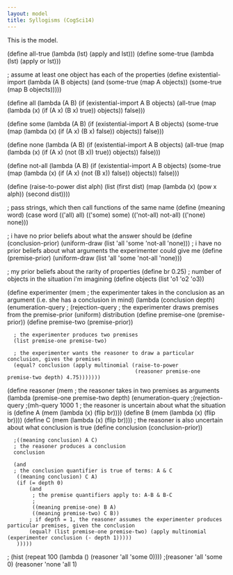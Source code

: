 ```yaml
---
layout: model
title: Syllogisms (CogSci14)
---
```


This is the model.

(define all-true (lambda (lst) (apply and lst)))
(define some-true (lambda (lst) (apply or lst)))

; assume at least one object has each of the properties
(define existential-import (lambda (A B objects) 
                             (and (some-true (map A objects)) (some-true (map B objects)))))

(define all (lambda (A B)
              (if (existential-import A B objects)
                  (all-true (map (lambda (x) (if (A x) (B x) true)) 
                                 objects))
                  false)))

(define some (lambda (A B)
               (if (existential-import A B objects)
                   (some-true (map (lambda (x) (if (A x) (B x) false)) 
                                   objects))
                   false)))

(define none (lambda (A B)
               (if (existential-import A B objects)
                   (all-true (map (lambda (x) (if (A x) (not (B x)) true)) 
                                  objects))
                   false)))

(define not-all (lambda (A B)
                 (if (existential-import A B objects)
                     (some-true (map (lambda (x) (if (A x) (not (B x)) false)) 
                                     objects))
                     false)))


(define (raise-to-power dist alph)
  (list (first dist) (map (lambda (x) (pow x alph)) (second dist))))


; pass strings, which then call functions of the same name
(define (meaning word)
  (case word
        (('all) all)
        (('some) some)
        (('not-all) not-all)
        (('none) none)))

; i have no prior beliefs about what the answer should be
(define (conclusion-prior) (uniform-draw (list 'all 'some 'not-all 'none)))
; i have no prior beliefs about what arguments the experimenter could give me
(define (premise-prior) (uniform-draw (list 'all 'some 'not-all 'none)))

; my prior beliefs about the rarity of properties
(define br 0.25)
; number of objects in the situation i'm imagining
(define objects (list 'o1 'o2 'o3))

(define experimenter
  (mem
  ; the experimenter takes in the conclusion as an argument (i.e. she has a conclusion in mind)
   (lambda (conclusion depth)
     (enumeration-query
      ;  (rejection-query
      ; the experimenter draws premises from the premise-prior (uniform) distribution
      (define premise-one (premise-prior))
      (define premise-two (premise-prior))
      
      ; the experimenter produces two premises
      (list premise-one premise-two)
      
      ; the experimenter wants the reasoner to draw a particular conclusion, gives the premises 
      (equal? conclusion (apply multinomial (raise-to-power 
                                             (reasoner premise-one premise-two depth) 4.75)))))))

(define reasoner 
  (mem
  ; the reasoner takes in two premises as arguments
   (lambda (premise-one premise-two depth)
     (enumeration-query
      ;(rejection-query
      ;(mh-query 1000 1
      ; the reasoner is uncertain about what the situation is
      (define A (mem (lambda (x) (flip br))))
      (define B (mem (lambda (x) (flip br))))
      (define C (mem (lambda (x) (flip br))))
      ; the reasoner is also uncertain about what conclusion is true
      (define conclusion (conclusion-prior))
      
      ;((meaning conclusion) A C)
      ; the reasoner produces a conclusion
      conclusion
      
      (and
      ; the conclusion quantifier is true of terms: A & C
       ((meaning conclusion) C A)
       (if (= depth 0)
           (and 
            ; the premise quantifiers apply to: A-B & B-C
            ; 
            ((meaning premise-one) B A)
            ((meaning premise-two) C B))
           ; if depth = 1, the reasoner assumes the experimenter produces particular premises, given the conclusion
           (equal? (list premise-one premise-two) (apply multinomial (experimenter conclusion (- depth 1)))))
       )))))

; (hist (repeat 100 (lambda () (reasoner 'all 'some 0))))
;(reasoner 'all 'some 0)
(reasoner 'none 'all 1)
